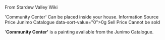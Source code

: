 From Stardew Valley Wiki

'Community Center' Can be placed inside your house. Information Source Price Junimo Catalogue data-sort-value="0"&gt;0g Sell Price Cannot be sold

'**Community Center'** is a painting available from the Junimo Catalogue.